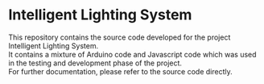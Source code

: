 # Intelligent Lighting System

This repository contains the source code developed for the project Intelligent Lighting System. <br>
It contains a mixture of Arduino code and Javascript code which was used in the testing and development phase of the project. <br>
For further documentation, please refer to the source code directly. <br>


